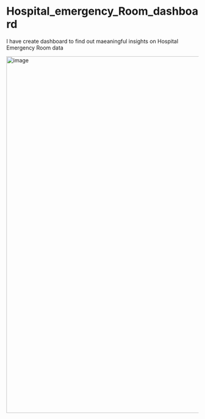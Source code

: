 # Hospital_emergency_Room_dashboard
 I have create dashboard to find out maeaningful insights on Hospital Emergency Room data
 
<img width="933" alt="image" src="https://github.com/user-attachments/assets/2ca7a838-8093-4bca-8196-28329c6afeff" />

